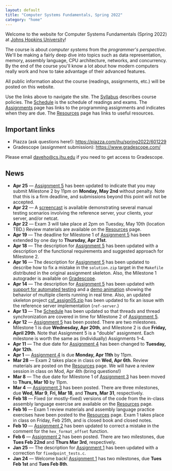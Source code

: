 ```yaml
---
layout: default
title: "Computer Systems Fundamentals, Spring 2022"
category: "home"
---
```


Welcome to the website for Computer Systems Fundamentals (Spring 2022)
at <a href="https://www.jhu.edu/">Johns Hopkins University</a>!

The course is about *computer systems* from the *programmer's
perspective*.  We'll be making a fairly deep dive into topics such
as data representation, memory, assembly language, CPU architecture,
networks, and concurrency.  By the end of the course you'll know a lot
about how modern computers really work and how to take advantage of
their advanced features.

All public information about the course (readings, assignments, etc.) will
be posted on this website.

Use the links above to navigate the site.  The [Syllabus](syllabus.html)
describes course policies. The [Schedule](schedule.html) is the schedule
of readings and exams.  The [Assignments](assignments.html) page has
links to the programming assignments and indicates when they are due.
The [Resources](resources.html) page has links to useful resources.

## Important links

* Piazza (ask questions here!): <https://piazza.com/jhu/spring2022/601229>
* Gradescope (assignment submission): <https://www.gradescope.com/>

Please email <daveho@cs.jhu.edu> if you need to get access to Gradescope.

## News

* **Apr 25** — [Assignment 5](assign/assign05.html) has been updated to
  indicate that you may submit Milestone 2 by 11pm on **Monday, May 2nd**
  without penalty. Note that this is a firm deadline, and submissions
  beyond this point will not be accepted.
* **Apr 22** — A [screencast](https://jh.hosted.panopto.com/Panopto/Pages/Viewer.aspx?id=3d9460a0-eca0-487b-8609-ae7f01050601) is available demonstrating
  several manual testing scenarios involving the reference server,
  your clients, your server, and/or netcat.
* **Apr 22** — Exam 3 will take place at 2pm on Tuesday, May 10th (location TBD.)
  Review materials are available on the [Resources](resources.html) page.
* **Apr 19** — The deadline for Milestone 1 of [Assignment 5](assign/assign05.html)
  has been extended by one day to **Thursday, Apr 21st**.
* **Apr 18** — The description for [Assignment 5](assign/assign05.html) has
  been updated with a description of the functional requirements and
  suggested approach for Milestone 2.
* **Apr 16** — The description for [Assignment 5](assign/assign05.html) has
  been updated to describe how to fix a mistake in the `solution.zip` target
  in the `Makefile` distributed in the original assignment skeleton.
  Also, the Milestone 1 autograder is available on
  [Gradescope](https://www.gradescope.com).
* **Apr 14** — The description for [Assignment 5](assign/assign05.html) has
  been updated with [support for automated testing](assign/assign05.html#automated-testing)
  and a [demo animation](assign/assign05.html#demo) showing the behavior
  of multiple clients running in real time.  Also, an updated skeleton project
  [csf\_assign05.zip](assign/csf_assign05.zip) has been updated to fix
  an issue with the reference server implementation (`ref-server`.)
* **Apr 13** — The [Schedule](schedule.html) has been updated so that
  threads and thread synchronization are covered in time for
  Milestone 2 of [Assignment 5](assign/assign05.html).
* **Apr 12** — [Assignment 5](assign/assign05.html) has been posted.
  There are two milestones. Milestone 1 is due **Wednesday, Apr 20th**,
  and Milestone 2 is due **Friday, April 29th**.  Note that Assignment 5
  is a "double" assignment. Each milestone is worth the same as
  (individually) Assignments 1–4.
* **Apr 11** — The due date for [Assignment 4](assign/assign04.html) has
  been changed to **Tuesday, Apr 12th**.
* **Apr 1** — [Assignment 4](assign/assign04.html) is due **Monday, Apr 11th**
  by 11pm.
* **Mar 28** — Exam 2 takes place in class on **Wed, Apr 6th**.
  Review materials are posted on the [Resources](resources.html) page.
  We will have a review session in class on Mod, Apr 4th (bring questions!)
* **Mar 8** — The due date for Milestone 1 of [Assignment 3](assign/assign03.html)
  has been moved to **Thurs, Mar 10** by 11pm.
* **Mar 4** — [Assignment 3](assign/assign03.html) has been posted.
  There are three milestones, due **Wed, Mar 9**, **Fri, Mar 18**,
  and **Thurs, Mar 31**, respectively.
* **Feb 18** — Fixed (or mostly-fixed) versions of the code from the in-class
  assembly language exercise are available on the [Resources](resources.html)
  page.
* **Feb 16** — Exam 1 review materials and assembly language practice exercises
  have been posted to the [Resources](resources.html) page.
  Exam 1 takes place in class on Friday, Feb 25th, and is closed book
  and closed notes.
* **Feb 10** — [Assignment 2](assign/assign02.html) has been updated to
  correct a mistake in the comment for the `hex_format_offset` function.
* **Feb 6** — [Assignment 2](assign/assign02.html) has been posted. There are
  two milestones, due **Tues Feb 22nd** and **Thurs Mar 3rd**, respectively.
* **Jan 25** — The description for [Assignment 1](assign/assign01.html) has been
  updated with a correction for `fixedpoint_tests.c`.
* **Jan 24** — Welcome back! [Assignment 1](assign/assign01.html) has two
  milestones, due **Tues Feb 1st** and **Tues Feb 8th**.
